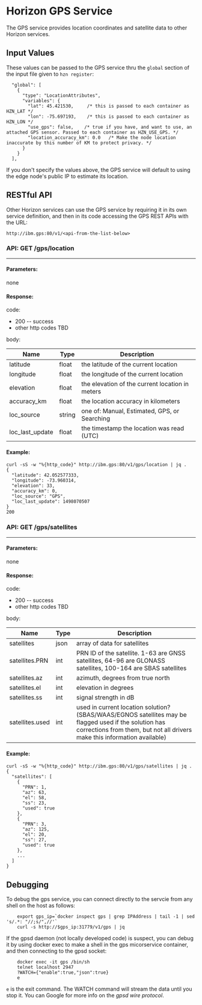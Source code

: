 # Horizon GPS Service

The GPS service provides location coordinates and satellite data to other Horizon services.

## Input Values

These values can be passed to the GPS service thru the `global` section of the input file given to `hzn register`:
```
  "global": [
    {
      "type": "LocationAttributes",
      "variables": {
        "lat": 45.421530,     /* this is passed to each container as HZN_LAT */
        "lon": -75.697193,    /* this is passed to each container as HZN_LON */
        "use_gps": false,    /* true if you have, and want to use, an attached GPS sensor. Passed to each container as HZN_USE_GPS. */
        "location_accuracy_km": 0.0   /* Make the node location inaccurate by this number of KM to protect privacy. */
      }
    }
  ],
```

If you don't specify the values above, the GPS service will default to using the edge node's public IP to estimate its location.

## RESTful API

Other Horizon services can use the GPS service by requiring it in its own service definition, and then in its code accessing the GPS REST APIs with the URL:
```
http://ibm.gps:80/v1/<api-from-the-list-below>
```

### **API:** GET /gps/location
---

#### Parameters:
none

#### Response:

code: 
* 200 -- success
* other http codes TBD

body:


| Name | Type | Description |
| ---- | ---- | ---------------- |
| latitude | float | the latitude of the current location |
| longitude | float | the longitude of the current location |
| elevation | float | the elevation of the current location in meters |
| accuracy_km | float | the location accuracy in kilometers |
| loc_source | string | one of: Manual, Estimated, GPS, or Searching |
| loc_last_update | float | the timestamp the location was read (UTC) |


#### Example:
```
curl -sS -w "%{http_code}" http://ibm.gps:80/v1/gps/location | jq .
{
  "latitude": 42.052577333,
  "longitude": -73.960314,
  "elevation": 33,
  "accuracy_km": 0,
  "loc_source": "GPS",
  "loc_last_update": 1498070507
}
200
```

### **API:** GET /gps/satellites
---

#### Parameters:
none

#### Response:

code: 
* 200 -- success
* other http codes TBD

body:


| Name | Type | Description |
| ---- | ---- | ---------------- |
| satellites | json | array of data for satellites |
| satellites.PRN | int | PRN ID of the satellite. 1-63 are GNSS satellites, 64-96 are GLONASS satellites, 100-164 are SBAS satellites |
| satellites.az | int | azimuth, degrees from true north |
| satellites.el | int | elevation in degrees |
| satellites.ss | int | signal strength in dB |
| satellites.used | int | used in current location solution? (SBAS/WAAS/EGNOS satellites may be flagged used if the solution has corrections from them, but not all drivers make this information available) |


#### Example:
```
curl -sS -w "%{http_code}" http://ibm.gps:80/v1/gps/satellites | jq .
{
  "satellites": [
    {
      "PRN": 1,
      "az": 63,
      "el": 58,
      "ss": 23,
      "used": true
    },
    {
      "PRN": 3,
      "az": 125,
      "el": 20,
      "ss": 27,
      "used": true
    },
    ...
  ]
}
```

## Debugging

To debug the gps service, you can connect directly to the servcie from any shell on the host as follows:
```
    export gps_ip=`docker inspect gps | grep IPAddress | tail -1 | sed 's/.*: "//;s/",//'`
    curl -s http://$gps_ip:31779/v1/gps | jq
```

If the gpsd daemon (not locally developed code) is suspect, you can debug it by using docker exec to make a shell in the gps micorservice container, and then connecting to the gpsd socket:
```
    docker exec -it gps /bin/sh
    telnet localhost 2947
    ?WATCH={"enable":true,"json":true}
    e
```
`e` is the exit command.  The WATCH command will stream the data until you stop it.  You can Google for more info on the *gpsd wire protocol*.
